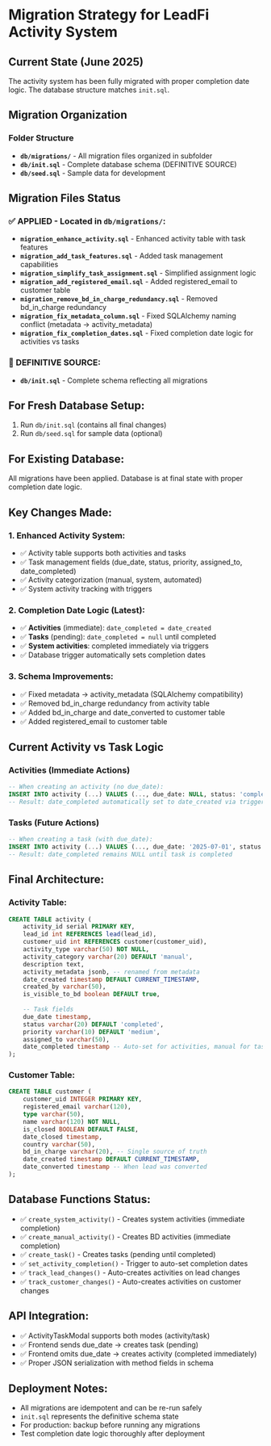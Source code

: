 # Migration Strategy for LeadFi Activity System

## Current State (June 2025)

The activity system has been fully migrated with proper completion date logic. The database structure matches `init.sql`.

## Migration Organization

### Folder Structure
- **`db/migrations/`** - All migration files organized in subfolder
- **`db/init.sql`** - Complete database schema (DEFINITIVE SOURCE)
- **`db/seed.sql`** - Sample data for development

## Migration Files Status

### ✅ APPLIED - Located in `db/migrations/`:
- **`migration_enhance_activity.sql`** - Enhanced activity table with task features
- **`migration_add_task_features.sql`** - Added task management capabilities
- **`migration_simplify_task_assignment.sql`** - Simplified assignment logic
- **`migration_add_registered_email.sql`** - Added registered_email to customer table
- **`migration_remove_bd_in_charge_redundancy.sql`** - Removed bd_in_charge redundancy
- **`migration_fix_metadata_column.sql`** - Fixed SQLAlchemy naming conflict (metadata → activity_metadata)
- **`migration_fix_completion_dates.sql`** - Fixed completion date logic for activities vs tasks

### 📁 DEFINITIVE SOURCE:
- **`db/init.sql`** - Complete schema reflecting all migrations

## For Fresh Database Setup:
1. Run `db/init.sql` (contains all final changes)
2. Run `db/seed.sql` for sample data (optional)

## For Existing Database:
All migrations have been applied. Database is at final state with proper completion date logic.

## Key Changes Made:

### 1. Enhanced Activity System:
- ✅ Activity table supports both activities and tasks
- ✅ Task management fields (due_date, status, priority, assigned_to, date_completed)
- ✅ Activity categorization (manual, system, automated)
- ✅ System activity tracking with triggers

### 2. Completion Date Logic (Latest):
- ✅ **Activities** (immediate): `date_completed = date_created`
- ✅ **Tasks** (pending): `date_completed = null` until completed
- ✅ **System activities**: completed immediately via triggers
- ✅ Database trigger automatically sets completion dates

### 3. Schema Improvements:
- ✅ Fixed metadata → activity_metadata (SQLAlchemy compatibility)
- ✅ Removed bd_in_charge redundancy from activity table
- ✅ Added bd_in_charge and date_converted to customer table
- ✅ Added registered_email to customer table

## Current Activity vs Task Logic

### Activities (Immediate Actions)
```sql
-- When creating an activity (no due_date):
INSERT INTO activity (...) VALUES (..., due_date: NULL, status: 'completed');
-- Result: date_completed automatically set to date_created via trigger
```

### Tasks (Future Actions)  
```sql
-- When creating a task (with due_date):
INSERT INTO activity (...) VALUES (..., due_date: '2025-07-01', status: 'pending');
-- Result: date_completed remains NULL until task is completed
```

## Final Architecture:

### Activity Table:
```sql
CREATE TABLE activity (
    activity_id serial PRIMARY KEY,
    lead_id int REFERENCES lead(lead_id),
    customer_uid int REFERENCES customer(customer_uid),
    activity_type varchar(50) NOT NULL,
    activity_category varchar(20) DEFAULT 'manual',
    description text,
    activity_metadata jsonb, -- renamed from metadata
    date_created timestamp DEFAULT CURRENT_TIMESTAMP,
    created_by varchar(50),
    is_visible_to_bd boolean DEFAULT true,
    
    -- Task fields
    due_date timestamp,
    status varchar(20) DEFAULT 'completed',
    priority varchar(10) DEFAULT 'medium', 
    assigned_to varchar(50),
    date_completed timestamp -- Auto-set for activities, manual for tasks
);
```

### Customer Table:
```sql
CREATE TABLE customer (
    customer_uid INTEGER PRIMARY KEY,
    registered_email varchar(120),
    type varchar(50),
    name varchar(120) NOT NULL,
    is_closed BOOLEAN DEFAULT FALSE,
    date_closed timestamp,
    country varchar(50),
    bd_in_charge varchar(20), -- Single source of truth
    date_created timestamp DEFAULT CURRENT_TIMESTAMP,
    date_converted timestamp -- When lead was converted
);
```

## Database Functions Status:
- ✅ `create_system_activity()` - Creates system activities (immediate completion)
- ✅ `create_manual_activity()` - Creates BD activities (immediate completion)
- ✅ `create_task()` - Creates tasks (pending until completed)
- ✅ `set_activity_completion()` - Trigger to auto-set completion dates
- ✅ `track_lead_changes()` - Auto-creates activities on lead changes
- ✅ `track_customer_changes()` - Auto-creates activities on customer changes

## API Integration:
- ✅ ActivityTaskModal supports both modes (activity/task)
- ✅ Frontend sends due_date → creates task (pending)
- ✅ Frontend omits due_date → creates activity (completed immediately)
- ✅ Proper JSON serialization with method fields in schema

## Deployment Notes:
- All migrations are idempotent and can be re-run safely
- `init.sql` represents the definitive schema state
- For production: backup before running any migrations
- Test completion date logic thoroughly after deployment 